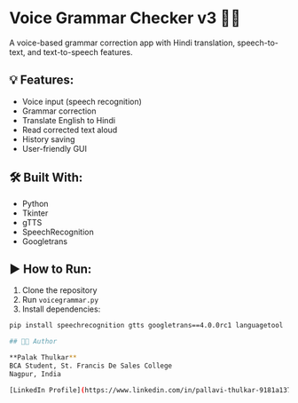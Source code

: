 # Voice Grammar Checker v3 🎤✅

A voice-based grammar correction app with Hindi translation, speech-to-text, and text-to-speech features.

## 💡 Features:
- Voice input (speech recognition)
- Grammar correction
- Translate English to Hindi
- Read corrected text aloud
- History saving
- User-friendly GUI

## 🛠️ Built With:
- Python
- Tkinter
- gTTS
- SpeechRecognition
- Googletrans

## ▶️ How to Run:
1. Clone the repository
2. Run `voicegrammar.py`
3. Install dependencies:

```bash
pip install speechrecognition gtts googletrans==4.0.0rc1 languagetool

## 👩‍💻 Author

**Palak Thulkar**  
BCA Student, St. Francis De Sales College  
Nagpur, India  

[LinkedIn Profile](https://www.linkedin.com/in/pallavi-thulkar-9181a1376)
